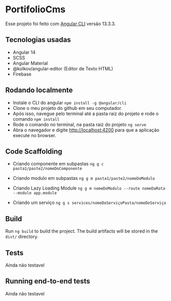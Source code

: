 # PortifolioCms

Esse projeto foi feito com [Angular CLI](https://github.com/angular/angular-cli) versão 13.3.3.

## Tecnologias usadas

- Angular 14
- SCSS
- Angular Material
- @kolkov/angular-editor (Editor de Texto HTML)
- Firebase

## Rodando localmente

- Instale o CLI do angular `npm install -g @angular/cli`
- Clone o meu projeto do github em seu computador.
- Após isso, navegue pelo terminal até a pasta raiz do projeto e rode o comando `npm install`
- Rode o comando no terminal, na pasta raiz do projeto
  `ng serve`
- Abra o navegador e digite [http://localhost:4200]('http://localhost:4200/') para que a aplicação execute no browser.

## Code Scaffolding

- Criando componente em subpastas
  `ng g c pasta1/paste2/nomeDoComponente`

- Criando modulo em subpastas
  `ng g m pasta1/paste2/nomeDoModulo`

- Criando Lazy Loading Module
  `ng g m nomeDoModulo --route nomeDaRota --module app.module`

- Criando um serviço
  `ng g s services/nomeDoServiçoPasta/nomeDoServiço`

## Build

Run `ng build` to build the project. The build artifacts will be stored in the `dist/` directory.

## Tests

<!-- Run `ng test` to execute the unit tests via [Karma](https://karma-runner.github.io). -->

Ainda não testavel

## Running end-to-end tests

<!-- Run `ng e2e` to execute the end-to-end tests via a platform of your choice. To use this command, you need to first add a package that implements end-to-end testing capabilities. -->

Ainda não testavel
